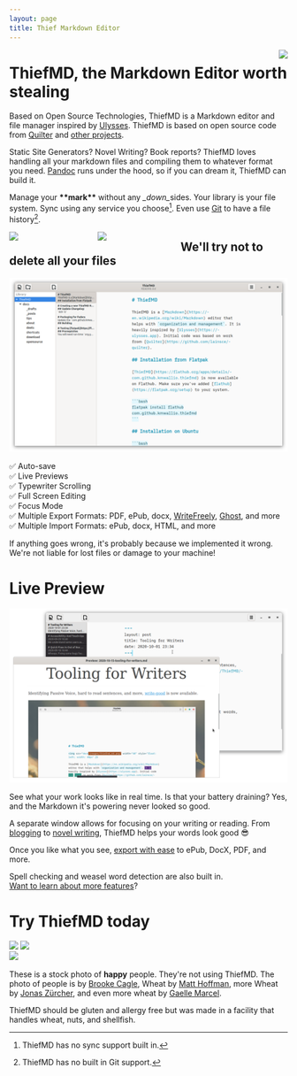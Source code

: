 ```yaml
---
layout: page
title: Thief Markdown Editor
---
```


<img src="/images/thief_library.png" style="float: right; max-width: 40%;" />

# ThiefMD, the Markdown Editor worth stealing

Based on Open Source Technologies, ThiefMD is a Markdown editor and file manager inspired by [Ulysses](https://ulysses.app). ThiefMD is based on open source code from [Quilter](https://github.com/lainsce/quilter) and [other projects](/about#credit).

Static Site Generators? Novel Writing? Book reports? ThiefMD loves handling all your markdown files and compiling them to whatever format you need. [Pandoc](https://pandoc.org) runs under the hood, so if you can dream it, ThiefMD can build it.

Manage your <span class="pun">**\*\*mark\*\***</span> without any <span class="ny">_\_down\__</span>sides. Your library is your file system. Sync using any service you choose[^no-file-sync]. Even use [Git](https://git-scm.com/) to have a file history[^no-git].

[^no-file-sync]: ThiefMD has no sync support built in.
[^no-git]: ThiefMD has no built in Git support.

<div style="float:left; min-width: 150px; max-width: 25%; margin-right: 10px"><a href="https://flathub.org/apps/details/com.github.kmwallio.thiefmd"><img src="/images/flathub-badge-en.png" /></a></div>

<div style="float:left; min-width: 150px; max-width: 25%"><a href="/download"><img src="/images/thiefmd-badge-en.png" /></a></div>

<div class="clear"></div>

## We'll try not to delete all your files

<div class="responsive-left hoffman"><img src="images/thief_window.png" /></div>

✅ Auto-save  
✅ Live Previews  
✅ Typewriter Scrolling  
✅ Full Screen Editing  
✅ Focus Mode  
✅ Multiple Export Formats: PDF, ePub, docx, [WriteFreely](https://writefreely.org), [Ghost](https://ghost.org), and more  
✅ Multiple Import Formats: ePub, docx, HTML, and more

If anything goes wrong, it's probably because we implemented it wrong.  We're not liable for lost files or damage to your machine!

<div class="clear"></div>

# Live Preview

<div class="responsive-right jonas"><img src="images/preview.png" /></div>

See what your work looks like in real time. Is that your battery draining? Yes, and the Markdown it's powering never looked so good.

A separate window allows for focusing on your writing or reading. From [blogging](/tips/jekyll) to [novel writing](/tips/novel-writing), ThiefMD helps your words look good 😎

Once you like what you see, [export with ease](/tips/novel-writing#sharing-your-work) to ePub, DocX, PDF, and more.

Spell checking and weasel word detection are also built in.  
[Want to learn about more features](/deets)?

<div class="clear"></div>

# Try ThiefMD today

<div class="clear"></div>

<div class="center-images">
<a href="https://flathub.org/apps/details/com.github.kmwallio.thiefmd"><img src="/images/flathub-badge-en.png" /></a>
<a href="/download"><img src="/images/thiefmd-badge-en.png" /></a>
</div>

<div class="clear"></div>

<img src="/images/brooke-cagle-happy-people.jpg" />

These is a stock photo of **happy** people.  They're not using ThiefMD. The photo of people is by [Brooke Cagle](https://unsplash.com/@brookecagle), Wheat by [Matt Hoffman](https://unsplash.com/@__matthoffman__), more Wheat by [Jonas Zürcher](https://unsplash.com/@tsueri), and even more wheat by [Gaelle Marcel](https://unsplash.com/@gaellemarcel).

ThiefMD should be gluten and allergy free but was made in a facility that handles wheat, nuts, and shellfish.
